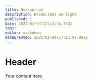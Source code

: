 ```yaml
---
title: Ressources
description: Ressources en ligne
published: 1
date: 2022-01-04T17:13:46.770Z
tags: 
editor: markdown
dateCreated: 2022-01-04T17:13:41.084Z
---
```


# Header
Your content here